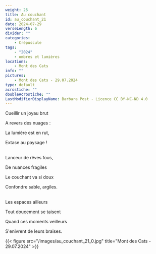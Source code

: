 ```yaml
---
weight: 25
title: Au couchant
id: au_couchant_21
date: 2024-07-29
verseLength: 6
divider: ""
categories:
    - Crépuscule
tags:
    - "2024"
    - ombres et lumières
locations:
    - Mont des Cats
info: ""
pictures:
    - Mont des Cats - 29.07.2024
type: default
acrostiche: ""
doubleAcrostiche: ""
LastModifierDisplayName: Barbara Post - Licence CC BY-NC-ND 4.0
---
```

Cueillir un joyau brut

A revers des nuages :

La lumière est en rut,

Extase au paysage !

 \
Lanceur de rêves fous,

De nuances fragiles

Le couchant va si doux

Confondre sable, argiles.

 \
Les espaces ailleurs

Tout doucement se taisent

Quand ces moments veilleurs

S'enivrent de leurs braises.

<!-- FM:Snippet:Start data:{"id":"_figure","fields":[{"name":"imageName","value":"au_couchant_21_0.jpg"},{"name":"imageCaption","value":"Mont des Cats - 29.07.2024"}]} -->
{{< figure src="/images/au_couchant_21_0.jpg" title="Mont des Cats - 29.07.2024" >}}
<!-- FM:Snippet:End -->